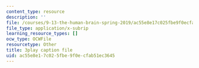```yaml
---
content_type: resource
description: ''
file: /courses/9-13-the-human-brain-spring-2019/ac55e8e17c025fbe9f0ecfab51ec3645_bAkuNXtgrLA.vtt
file_type: application/x-subrip
learning_resource_types: []
ocw_type: OCWFile
resourcetype: Other
title: 3play caption file
uid: ac55e8e1-7c02-5fbe-9f0e-cfab51ec3645
---
```

